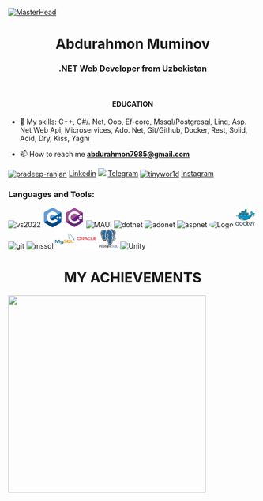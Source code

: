<!-- ![Master-Header]() -->
 
<a href="https://rishavchanda.io"><img src="https://so-development.org/wp-content/uploads/2021/11/full-stack-development.gif" alt="MasterHead" width="1020" height="450"></a>
<h1 align="center">Abdurahmon Muminov</h1>
<h3 align="center">.NET Web Developer from Uzbekistan</h3>
<br/>
 

<h4 align ="center">EDUCATION</h4>
 

- 💬 My skills: C++, C#/. Net, Oop, Ef-core, Mssql/Postgresql, Linq, Asp. Net Web Api, Microservices, Ado. Net, Git/Github, Docker, Rest, Solid, Acid, Dry, Kiss, Yagni 

- 📫 How to reach me **abdurahmon7985@gmail.com**
  
<a href="https://linkedin.com/in" target="blank"><img align="center" src="https://raw.githubusercontent.com/rahuldkjain/github-profile-readme-generator/master/src/images/icons/Social/linked-in-alt.svg" alt="pradeep-ranjan" height="30" width="40" /></a>   [Linkedin](https://www.linkedin.com/in/abdurahmonikromovich) <img width="20px" src="https://upload.wikimedia.org/wikipedia/commons/5/5c/Telegram_Messenger.png"> [ Telegram](https://t.me/abdurahmon_ikromovich/)   <a href="https://instagram.com/tinywor1d" target="blank"><img align="center" src="https://raw.githubusercontent.com/rahuldkjain/github-profile-readme-generator/master/src/images/icons/Social/instagram.svg" alt="tinywor1d" height="30" width="40" /></a>  [ Instagram](https://instagram.com/abdurahmon_ikromovich/)


<h3 align="left">Languages and Tools:</h3>
<p align="left">
  <img src="https://cdn-icons-png.flaticon.com/512/906/906324.png" alt="vs2022" width="40" height="40"/>
  <img src="https://raw.githubusercontent.com/devicons/devicon/master/icons/cplusplus/cplusplus-original.svg" alt="cplusplus" width="40" height="40"/>
  <img src="https://raw.githubusercontent.com/devicons/devicon/master/icons/csharp/csharp-original.svg" alt="csharp" width="40" height="40"/>
  <img src="https://trivenisiteasset.blob.core.windows.net/trivenisiteasset-container/2025/01/dot-net-maui.png" alt="MAUI" width="40" height="40"/>
  <img src="https://upload.wikimedia.org/wikipedia/commons/thumb/e/ee/.NET_Core_Logo.svg/1200px-.NET_Core_Logo.svg.png" alt="dotnet" width="40" height="40"/>
  <img src="https://ideologylab.in/Uploads/Courses/adonet.png"  alt="adonet" width="40" height="40"/>
  <img src="https://www.prchecker.info/free-icons/128x128/asp_net_128_px.png"  alt="aspnet" width="40" height="40"/>
  <img src="https://codeopinion.com/wp-content/uploads/2017/10/Bitmap-MEDIUM_Entity-Framework-Core-Logo_2colors_Square_Boxed_RGB.png" alt="Logo" width="40" height="40" style="border-radius:50%"/>
  <img src="https://raw.githubusercontent.com/devicons/devicon/master/icons/docker/docker-original-wordmark.svg" alt="docker" width="40" height="40"/>
  <img src="https://www.vectorlogo.zone/logos/git-scm/git-scm-icon.svg" alt="git" width="40" height="40"/>
  <img src="https://www.svgrepo.com/show/303229/microsoft-sql-server-logo.svg" alt="mssql" width="40" height="40"/>
  <img src="https://raw.githubusercontent.com/devicons/devicon/master/icons/mysql/mysql-original-wordmark.svg" alt="mysql" width="40" height="40"/>
  <img src="https://raw.githubusercontent.com/devicons/devicon/master/icons/oracle/oracle-original.svg" alt="oracle" width="40" height="40"/>
  <img src="https://raw.githubusercontent.com/devicons/devicon/master/icons/postgresql/postgresql-original-wordmark.svg" alt="postgresql" width="40" height="40"/>
 <img src="https://user-images.githubusercontent.com/14800051/28288788-5e6cba04-6b0e-11e7-9be9-9a68f30ebf3d.png"  alt="Unity" width="40" height="40"/>

 </p>


 



 

<h1 align = "center"> MY ACHIEVEMENTS</h1>
<a href = "https://www.coursera.org/account/accomplishments/verify/ZL6EQY4O1FVX"></a> <img src ="https://s3.amazonaws.com/coursera_assets/meta_images/generated/CERTIFICATE_LANDING_PAGE/CERTIFICATE_LANDING_PAGE~ZL6EQY4O1FVX/CERTIFICATE_LANDING_PAGE~ZL6EQY4O1FVX.jpeg" width="400" height="400"/></>
 

 







